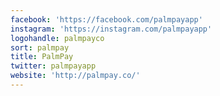 ```yaml
---
facebook: 'https://facebook.com/palmpayapp'
instagram: 'https://instagram.com/palmpayapp'
logohandle: palmpayco
sort: palmpay
title: PalmPay
twitter: palmpayapp
website: 'http://palmpay.co/'
---
```

